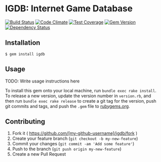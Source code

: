 # IGDB: Internet Game Database
[![Build Status](https://travis-ci.org/ahmetabdi/igdb.svg)](https://travis-ci.org/ahmetabdi/igdb)
[![Code Climate](https://codeclimate.com/github/ahmetabdi/igdb/badges/gpa.svg)](https://codeclimate.com/github/ahmetabdi/igdb)
[![Test Coverage](https://codeclimate.com/github/ahmetabdi/igdb/badges/coverage.svg)](https://codeclimate.com/github/ahmetabdi/igdb/coverage)
[![Gem Version](https://badge.fury.io/rb/igdb.svg)](http://badge.fury.io/rb/igdb)
[![Dependency Status](https://gemnasium.com/ahmetabdi/igdb.svg)](https://gemnasium.com/ahmetabdi/igdb)

## Installation
    $ gem install igdb

## Usage

TODO: Write usage instructions here

To install this gem onto your local machine, run `bundle exec rake install`. To release a new version, update the version number in `version.rb`, and then run `bundle exec rake release` to create a git tag for the version, push git commits and tags, and push the `.gem` file to [rubygems.org](https://rubygems.org).

## Contributing

1. Fork it ( https://github.com/[my-github-username]/igdb/fork )
2. Create your feature branch (`git checkout -b my-new-feature`)
3. Commit your changes (`git commit -am 'Add some feature'`)
4. Push to the branch (`git push origin my-new-feature`)
5. Create a new Pull Request
